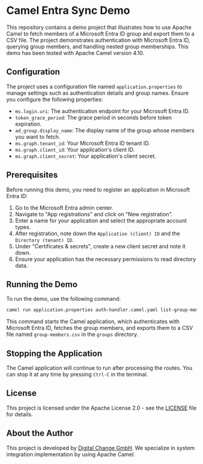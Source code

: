 # Camel Entra Sync Demo

This repository contains a demo project that illustrates how to use Apache Camel to fetch members of a Microsoft Entra ID group and export them to a CSV file. The project demonstrates authentication with Microsoft Entra ID, querying group members, and handling nested group memberships. This demo has been tested with Apache Camel version 4.10.

## Configuration

The project uses a configuration file named `application.properties` to manage settings such as authentication details and group names. Ensure you configure the following properties:

- `ms.login.uri`: The authentication endpoint for your Microsoft Entra ID.
- `token_grace_period`: The grace period in seconds before token expiration.
- `ad_group.display_name`: The display name of the group whose members you want to fetch.
- `ms.graph.tenant_id`: Your Microsoft Entra ID tenant ID.
- `ms.graph.client_id`: Your application's client ID.
- `ms.graph.client_secret`: Your application's client secret.

## Prerequisites

Before running this demo, you need to register an application in Microsoft Entra ID:

1. Go to the Microsoft Entra admin center.
2. Navigate to "App registrations" and click on "New registration".
3. Enter a name for your application and select the appropriate account types.
4. After registration, note down the `Application (client) ID` and the `Directory (tenant) ID`.
5. Under "Certificates & secrets", create a new client secret and note it down.
6. Ensure your application has the necessary permissions to read directory data.

## Running the Demo

To run the demo, use the following command:

```bash
camel run application.properties auth-handler.camel.yaml list-group-members.camel.yaml
```

This command starts the Camel application, which authenticates with Microsoft Entra ID, fetches the group members, and exports them to a CSV file named `group-members.csv` in the `groups` directory.

## Stopping the Application

The Camel application will continue to run after processing the routes. You can stop it at any time by pressing `Ctrl-C` in the terminal.

## License

This project is licensed under the Apache License 2.0 - see the [LICENSE](LICENSE) file for details.

## About the Author

This project is developed by [Digital Change GmbH](https://digitalchange.eu). We specialize in system integration implementation by using Apache Camel.
